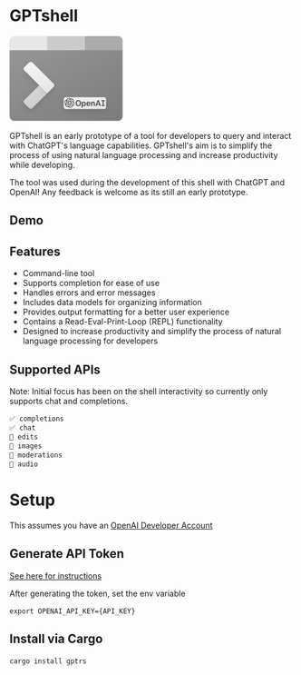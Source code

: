 # GPTshell 

<img src="./assets/gptshell.png" alt="GPTshell" width="200" height="150">

GPTshell is an early prototype of a tool for developers to query and interact with ChatGPT's language capabilities. GPTshell's aim is to simplify the process of using natural language processing and increase productivity while developing.

The tool was used during the development of this shell with ChatGPT and OpenAI! Any feedback is welcome as its still an early prototype. 

## Demo

## Features

- Command-line tool
- Supports completion for ease of use
- Handles errors and error messages
- Includes data models for organizing information 
- Provides output formatting for a better user experience
- Contains a Read-Eval-Print-Loop (REPL) functionality
- Designed to increase productivity and simplify the process of natural language processing for developers

## Supported APIs

Note: Initial focus has been on the shell interactivity so currently only supports chat and completions. 

```
✅ completions
✅ chat
🚧 edits
🚧 images
🚧 moderations
🚧 audio
```

# Setup

This assumes you have an [OpenAI Developer Account](https://platform.openai.com/)

## Generate API Token 

[See here for instructions](https://platform.openai.com/account/api-keys)

After generating the token, set the env variable 
```
export OPENAI_API_KEY={API_KEY}
```

## Install via Cargo 
```
cargo install gptrs
```
